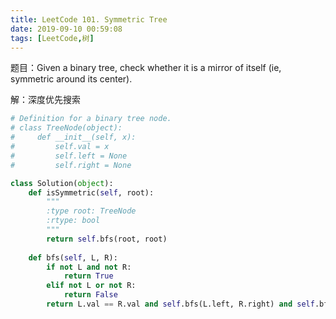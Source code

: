 ```yaml
---
title: LeetCode 101. Symmetric Tree
date: 2019-09-10 00:59:08
tags: [LeetCode,树]
---
```


题目：Given a binary tree, check whether it is a mirror of itself (ie, symmetric around its center).

<!--more-->

解：深度优先搜索

```python
# Definition for a binary tree node.
# class TreeNode(object):
#     def __init__(self, x):
#         self.val = x
#         self.left = None
#         self.right = None

class Solution(object):
    def isSymmetric(self, root):
        """
        :type root: TreeNode
        :rtype: bool
        """
        return self.bfs(root, root)
    
    def bfs(self, L, R):
        if not L and not R:
            return True
        elif not L or not R:
            return False
        return L.val == R.val and self.bfs(L.left, R.right) and self.bfs(L.right, R.left)
```

